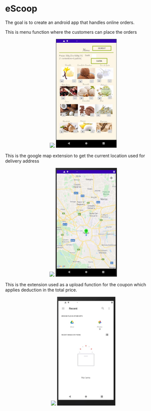 # eScoop

The goal is to create an android app that handles online orders.

This is menu function where the customers can place the orders 
<p align="center">
 <img height="200" src="IMG/img6.png"> <img height="350" src="IMG/Menu.JPG"> 
</p>
This is the google map extension to get the current location used for delivery address
<p align="center">
 <img height="200" src="IMG/img6.png"> <img height="350" src="IMG/map.JPG"> 
</p>
This is the extension used as a upload function for the coupon which applies deduction in the total price.
<p align="center">
 <img height="200" src="IMG/img6.png"> <img height="350" src="IMG/upload.JPG"> 
</p>
